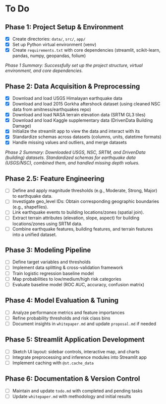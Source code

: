 # To Do

## Phase 1: Project Setup & Environment
- [x] Create directories: `data/`, `src/`, `app/`
- [x] Set up Python virtual environment (venv)
- [x] Create `requirements.txt` with core dependencies (streamlit, scikit-learn, pandas, numpy, geopandas, folium)

*Phase 1 Summary: Successfully set up the project structure, virtual environment, and core dependencies.*

## Phase 2: Data Acquisition & Preprocessing
- [x] Download and load USGS Himalayan earthquake data
- [x] Download and load 2015 Gorkha aftershock dataset (using cleaned NSC data from amitness/earthquakes repo)
- [x] Download and load NASA terrain elevation data (SRTM GL3 tiles)
- [x] Download and load Kaggle supplementary data (DrivenData Building Damage)
- [x] Initialize the streamlit app to view the data and interact with its
- [x] Standardize schemas across datasets (columns, units, datetime formats)
- [x] Handle missing values and outliers, and merge datasets

*Phase 2 Summary: Downloaded USGS, NSC, SRTM, and DrivenData (building) datasets. Standardized schemas for earthquake data (USGS/NSC), combined them, and handled missing depth values.*

## Phase 2.5: Feature Engineering
- [ ] Define and apply magnitude thresholds (e.g., Moderate, Strong, Major) to earthquake data.
- [ ] Investigate geo_level IDs: Obtain corresponding geographic boundaries (e.g., shapefiles).
- [ ] Link earthquake events to building locations/zones (spatial join).
- [ ] Extract terrain attributes (elevation, slope, aspect) for building locations/zones using SRTM data.
- [ ] Combine earthquake features, building features, and terrain features into a unified dataset.

## Phase 3: Modeling Pipeline
- [ ] Define target variables and thresholds
- [ ] Implement data splitting & cross-validation framework
- [ ] Train logistic regression baseline model
- [ ] Map probabilities to low/medium/high risk categories
- [ ] Evaluate baseline model (ROC AUC, accuracy, confusion matrix)

## Phase 4: Model Evaluation & Tuning
- [ ] Analyze performance metrics and feature importances
- [ ] Refine probability thresholds and risk class bins
- [ ] Document insights in `whitepaper.md` and update `proposal.md` if needed

## Phase 5: Streamlit Application Development
- [ ] Sketch UI layout: sidebar controls, interactive map, and charts
- [ ] Integrate preprocessing and inference modules into Streamlit app
- [ ] Implement caching with `@st.cache_data`

## Phase 6: Documentation & Version Control
- [ ] Maintain and update `todo.md` with completed and pending tasks
- [ ] Update `whitepaper.md` with methodology and initial results